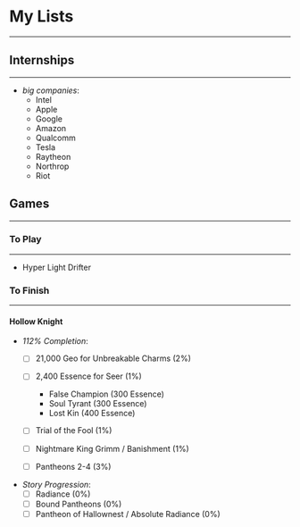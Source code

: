 # My Lists
***

## Internships
***

- *big companies*:
  - Intel
  - Apple
  - Google
  - Amazon
  - Qualcomm
  - Tesla
  - Raytheon
  - Northrop
  - Riot

## Games
***

### To Play
***

- Hyper Light Drifter

### To Finish
***

#### Hollow Knight

- *112% Completion*:
  - [ ] 21,000 Geo for Unbreakable Charms (2%)
  - [ ] 2,400 Essence for Seer (1%)
    - False Champion (300 Essence)
    - Soul Tyrant (300 Essence)
    - Lost Kin (400 Essence)

  - [ ] Trial of the Fool (1%)
  - [ ] Nightmare King Grimm / Banishment (1%)
  - [ ] Pantheons 2-4 (3%)

- *Story Progression*:
  - [ ] Radiance (0%)
  - [ ] Bound Pantheons (0%)
  - [ ] Pantheon of Hallownest / Absolute Radiance (0%)
